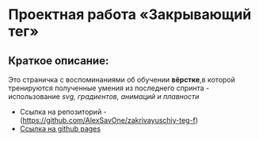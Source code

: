 # Проектная работа «Закрывающий тег»<br>
## Краткое описание:
Это страничка с воспоминаниями об обучении **вёрстке**,в которой тренируются полученные умения из последнего спринта - использование *svg, градиентов, анимаций и плавности*<br>
+ Ссылка на репозиторий - (https://github.com/AlexSavOne/zakrivayuschiy-teg-f)<br>
+ [Ссылка на github pages](https://alexsavone.github.io/zakrivayuschiy-teg-f/)
